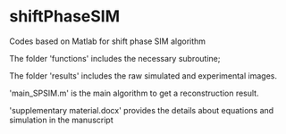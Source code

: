 # shiftPhaseSIM
Codes based on Matlab for shift phase SIM algorithm

The folder 'functions' includes the necessary subroutine;

The folder 'results' includes the raw simulated and experimental images.

'main_SPSIM.m' is the main algorithm to get a reconstruction result.

'supplementary material.docx' provides the details about equations and simulation in the manuscript
